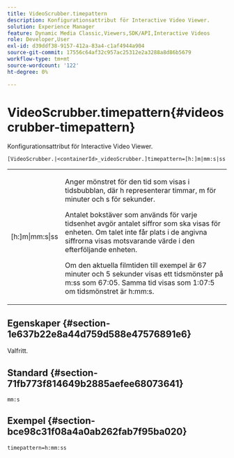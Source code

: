 ```yaml
---
title: VideoScrubber.timepattern
description: Konfigurationsattribut för Interactive Video Viewer.
solution: Experience Manager
feature: Dynamic Media Classic,Viewers,SDK/API,Interactive Videos
role: Developer,User
exl-id: d39ddf38-9157-412a-83a4-c1af4944a904
source-git-commit: 17556c64af32c957ac25312e2a3288a8d86b5679
workflow-type: tm+mt
source-wordcount: '122'
ht-degree: 0%

---
```


# VideoScrubber.timepattern{#videoscrubber-timepattern}

Konfigurationsattribut för Interactive Video Viewer.

`[VideoScrubber.|<containerId>_videoScrubber.]timepattern=[h:]m|mm:s|ss`

<table id="table_441553CD34C94A58A9D7CBF772DEDDB6"> 
 <tbody> 
  <tr> 
   <td colname="col1"> <p> <span class="codeph"> [h:]m|mm:s|ss</span> </p> </td> 
   <td colname="col2"> <p> Anger mönstret för den tid som visas i tidsbubblan, där <span class="codeph"> h</span> representerar timmar, <span class="codeph"> m</span> för minuter och <span class="codeph"> s</span> för sekunder. </p> <p>Antalet bokstäver som används för varje tidsenhet avgör antalet siffror som ska visas för enheten. Om talet inte får plats i de angivna siffrorna visas motsvarande värde i den efterföljande enheten. </p> <p>Om den aktuella filmtiden till exempel är 67 minuter och 5 sekunder visas ett tidsmönster på <span class="codeph"> m:ss</span> som 67:05. Samma tid visas som 1:07:5 om tidsmönstret är <span class="codeph"> h:mm:s</span>. </p> </td> 
  </tr> 
 </tbody> 
</table>

## Egenskaper {#section-1e637b22e8a44d759d588e47576891e6}

Valfritt.

## Standard {#section-71fb773f814649b2885aefee68073641}

`mm:s`

## Exempel {#section-bce98c31f08a4a0ab262fab7f95ba020}

```
timepattern=h:mm:ss
```
